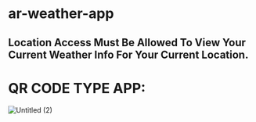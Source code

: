 # ar-weather-app
## Location Access Must Be Allowed To View Your Current Weather Info For Your Current Location.
# QR CODE TYPE APP: 
![Untitled (2)](https://github.com/Aj-Cdr/weather-app/assets/95515701/9b405ad0-1318-48d2-98c9-930b4588b536)
